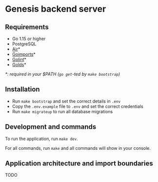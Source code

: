 # Genesis backend server

## Requirements

* Go 1.15 or higher
* PostgreSQL
* [Air](https://github.com/cosmtrek/air)*
* [Goimports](https://godoc.org/golang.org/x/tools/cmd/goimports)*
* [Golint](golang.org/x/lint/golint)*
* [Golds](https://github.com/go101/golds)*

_*: required in your $PATH (`go get`-ted by `make bootstrap`)_

## Installation

* Run `make bootstrap` and set the correct details in `.env`
* Copy the `.env.example` file to `.env` and set the correct credentials
* Run `make migrateup` to run all database migrations

## Development and commands

To run the application, run `make dev`.

For all commands, run `make` and all commands will show in your console.

## Application architecture and import boundaries

TODO
